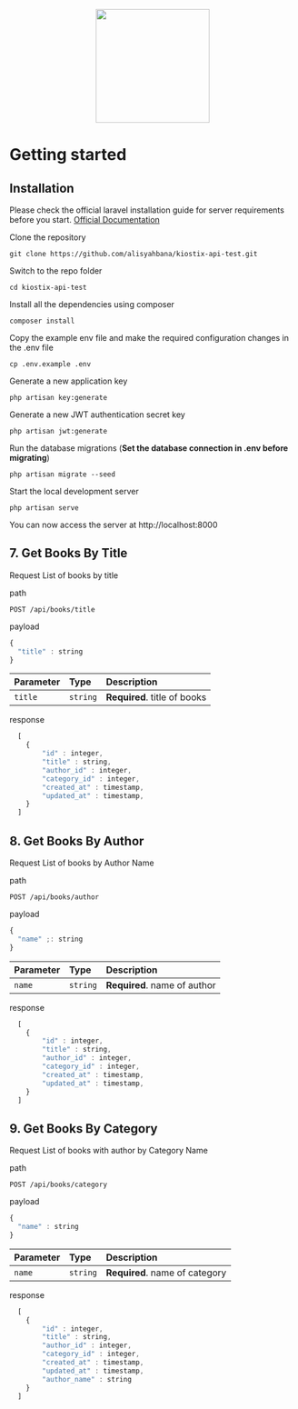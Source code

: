 <p align="center"><img src="https://cdn.techinasia.com/data/images/490749de1d15816f72ef0eebdb7b02b2.png" width="200"></p>


# Getting started

## Installation

Please check the official laravel installation guide for server requirements before you start. [Official Documentation](https://laravel.com/docs/5.4/installation#installation)


Clone the repository

    git clone https://github.com/alisyahbana/kiostix-api-test.git

Switch to the repo folder

    cd kiostix-api-test

Install all the dependencies using composer

    composer install

Copy the example env file and make the required configuration changes in the .env file

    cp .env.example .env

Generate a new application key

    php artisan key:generate

Generate a new JWT authentication secret key

    php artisan jwt:generate

Run the database migrations (**Set the database connection in .env before migrating**)

    php artisan migrate --seed

Start the local development server

    php artisan serve

You can now access the server at http://localhost:8000

## 7. Get Books By Title 

Request List of books by title

path
```http
POST /api/books/title
```

payload
```javascript
{
  "title" : string
}
```

| Parameter | Type | Description |
| :--- | :--- | :--- |
| `title` | `string` | **Required**. title of books |

response
```javascript
  [
    {
        "id" : integer,
        "title" : string,
        "author_id" : integer,
        "category_id" : integer,
        "created_at" : timestamp,
        "updated_at" : timestamp,
    }
  ]
```

## 8. Get Books By Author 

Request List of books by Author Name

path
```http
POST /api/books/author
```

payload
```javascript
{
  "name" ;: string
}
```

| Parameter | Type | Description |
| :--- | :--- | :--- |
| `name` | `string` | **Required**. name of author |

response
```javascript
  [
    {
        "id" : integer,
        "title" : string,
        "author_id" : integer,
        "category_id" : integer,
        "created_at" : timestamp,
        "updated_at" : timestamp,
    }
  ]
```

## 9. Get Books By Category 

Request List of books with author by Category Name

path
```http
POST /api/books/category
```

payload
```javascript
{
  "name" : string
}
```

| Parameter | Type | Description |
| :--- | :--- | :--- |
| `name` | `string` | **Required**. name of category |

response
```javascript
  [
    {
        "id" : integer,
        "title" : string,
        "author_id" : integer,
        "category_id" : integer,
        "created_at" : timestamp,
        "updated_at" : timestamp,
        "author_name" : string
    }
  ]
```
